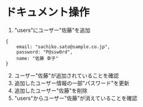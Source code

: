 # ドキュメント操作

1. "users"にユーザー"佐藤"を追加

```
{
    email: "sachiko.sato@sample.co.jp",
    password: "P@ssw0rd",
    name: "佐藤 幸子"
}
```

2. ユーザー"佐藤"が追加されていることを確認
3. 追加したユーザー情報の一部"パスワード"を更新
4. 追加したユーザー"佐藤"を削除
5. "users"からユーザー"佐藤"が消えていることを確認
